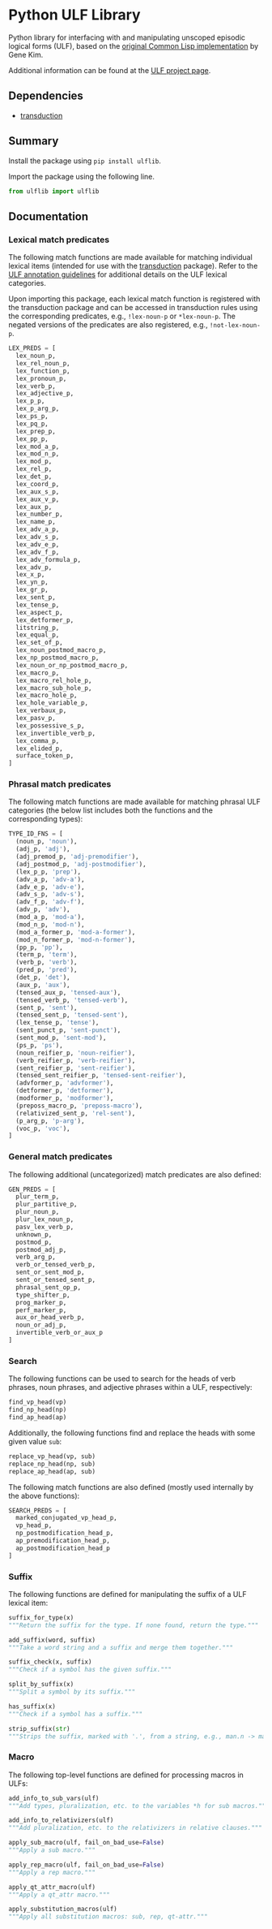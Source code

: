 # Python ULF Library

Python library for interfacing with and manipulating unscoped episodic logical forms (ULF), based on the [original Common Lisp implementation](https://github.com/genelkim/ulf-lib) by Gene Kim.

Additional information can be found at the [ULF project page](https://www.cs.rochester.edu/u/gkim21/ulf/).

## Dependencies

* [transduction](https://pypi.org/project/transduction/)

## Summary

Install the package using `pip install ulflib`.

Import the package using the following line.

```python
from ulflib import ulflib
```

## Documentation

### Lexical match predicates

The following match functions are made available for matching individual lexical items (intended for use with the [transduction](https://pypi.org/project/transduction/) package). Refer to the [ULF annotation guidelines](https://www.cs.rochester.edu/u/gkim21/ulf/assets/doc/ulf_annotation_guideline_v1.pdf) for additional details on the ULF lexical categories.

Upon importing this package, each lexical match function is registered with the transduction package and can be accessed in transduction rules using the corresponding predicates, e.g., `!lex-noun-p` or `*lex-noun-p`. The negated versions of the predicates are also registered, e.g., `!not-lex-noun-p`.

```python
LEX_PREDS = [
  lex_noun_p,
  lex_rel_noun_p,
  lex_function_p,
  lex_pronoun_p,
  lex_verb_p,
  lex_adjective_p,
  lex_p_p,
  lex_p_arg_p,
  lex_ps_p,
  lex_pq_p,
  lex_prep_p,
  lex_pp_p,
  lex_mod_a_p,
  lex_mod_n_p,
  lex_mod_p,
  lex_rel_p,
  lex_det_p,
  lex_coord_p,
  lex_aux_s_p,
  lex_aux_v_p,
  lex_aux_p,
  lex_number_p,
  lex_name_p,
  lex_adv_a_p,
  lex_adv_s_p,
  lex_adv_e_p,
  lex_adv_f_p,
  lex_adv_formula_p,
  lex_adv_p,
  lex_x_p,
  lex_yn_p,
  lex_gr_p,
  lex_sent_p,
  lex_tense_p,
  lex_aspect_p,
  lex_detformer_p,
  litstring_p,
  lex_equal_p,
  lex_set_of_p,
  lex_noun_postmod_macro_p,
  lex_np_postmod_macro_p,
  lex_noun_or_np_postmod_macro_p,
  lex_macro_p,
  lex_macro_rel_hole_p,
  lex_macro_sub_hole_p,
  lex_macro_hole_p,
  lex_hole_variable_p,
  lex_verbaux_p,
  lex_pasv_p,
  lex_possessive_s_p,
  lex_invertible_verb_p,
  lex_comma_p,
  lex_elided_p,
  surface_token_p,
]
```


### Phrasal match predicates

The following match functions are made available for matching phrasal ULF categories (the below list includes both the functions and the corresponding types):

```python
TYPE_ID_FNS = [
  (noun_p, 'noun'),
  (adj_p, 'adj'),
  (adj_premod_p, 'adj-premodifier'),
  (adj_postmod_p, 'adj-postmodifier'),
  (lex_p_p, 'prep'),
  (adv_a_p, 'adv-a'),
  (adv_e_p, 'adv-e'),
  (adv_s_p, 'adv-s'),
  (adv_f_p, 'adv-f'),
  (adv_p, 'adv'),
  (mod_a_p, 'mod-a'),
  (mod_n_p, 'mod-n'),
  (mod_a_former_p, 'mod-a-former'),
  (mod_n_former_p, 'mod-n-former'),
  (pp_p, 'pp'),
  (term_p, 'term'),
  (verb_p, 'verb'),
  (pred_p, 'pred'),
  (det_p, 'det'),
  (aux_p, 'aux'),
  (tensed_aux_p, 'tensed-aux'),
  (tensed_verb_p, 'tensed-verb'),
  (sent_p, 'sent'),
  (tensed_sent_p, 'tensed-sent'),
  (lex_tense_p, 'tense'),
  (sent_punct_p, 'sent-punct'),
  (sent_mod_p, 'sent-mod'),
  (ps_p, 'ps'),
  (noun_reifier_p, 'noun-reifier'),
  (verb_reifier_p, 'verb-reifier'),
  (sent_reifier_p, 'sent-reifier'),
  (tensed_sent_reifier_p, 'tensed-sent-reifier'),
  (advformer_p, 'advformer'),
  (detformer_p, 'detformer'),
  (modformer_p, 'modformer'),
  (preposs_macro_p, 'preposs-macro'),
  (relativized_sent_p, 'rel-sent'),
  (p_arg_p, 'p-arg'),
  (voc_p, 'voc'),
]
```


### General match predicates

The following additional (uncategorized) match predicates are also defined:

```python
GEN_PREDS = [
  plur_term_p,
  plur_partitive_p,
  plur_noun_p,
  plur_lex_noun_p,
  pasv_lex_verb_p,
  unknown_p,
  postmod_p,
  postmod_adj_p,
  verb_arg_p,
  verb_or_tensed_verb_p,
  sent_or_sent_mod_p,
  sent_or_tensed_sent_p,
  phrasal_sent_op_p,
  type_shifter_p,
  prog_marker_p,
  perf_marker_p,
  aux_or_head_verb_p,
  noun_or_adj_p,
  invertible_verb_or_aux_p
]
```


### Search

The following functions can be used to search for the heads of verb phrases, noun phrases, and adjective phrases within a ULF, respectively:

```python
find_vp_head(vp)
find_np_head(np)
find_ap_head(ap)
```

Additionally, the following functions find and replace the heads with some given value `sub`:

```python
replace_vp_head(vp, sub)
replace_np_head(np, sub)
replace_ap_head(ap, sub)
```

The following match functions are also defined (mostly used internally by the above functions):

```python
SEARCH_PREDS = [
  marked_conjugated_vp_head_p,
  vp_head_p,
  np_postmodification_head_p,
  ap_premodification_head_p,
  ap_postmodification_head_p
]
```


### Suffix

The following functions are defined for manipulating the suffix of a ULF lexical item:

```python
suffix_for_type(x)
"""Return the suffix for the type. If none found, return the type."""

add_suffix(word, suffix)
"""Take a word string and a suffix and merge them together."""

suffix_check(x, suffix)
"""Check if a symbol has the given suffix."""

split_by_suffix(x)
"""Split a symbol by its suffix."""

has_suffix(x)
"""Check if a symbol has a suffix."""

strip_suffix(str)
"""Strips the suffix, marked with '.', from a string, e.g., man.n -> man."""
```


### Macro

The following top-level functions are defined for processing macros in ULFs:

```python
add_info_to_sub_vars(ulf)
"""Add types, pluralization, etc. to the variables *h for sub macros."""

add_info_to_relativizers(ulf)
"""Add pluralization, etc. to the relativizers in relative clauses."""

apply_sub_macro(ulf, fail_on_bad_use=False)
"""Apply a sub macro."""

apply_rep_macro(ulf, fail_on_bad_use=False)
"""Apply a rep macro."""

apply_qt_attr_macro(ulf)
"""Apply a qt_attr macro."""

apply_substitution_macros(ulf)
"""Apply all substitution macros: sub, rep, qt-attr."""
```